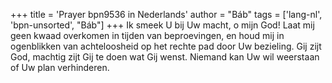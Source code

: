 +++
title = 'Prayer bpn9536 in Nederlands'
author = "Báb"
tags = ['lang-nl', 'bpn-unsorted', "Báb"]
+++
Ik smeek U bij Uw macht, o mijn God! Laat mij geen kwaad overkomen in tijden van beproevingen, en houd mij in ogenblikken van achteloosheid op het rechte pad door Uw bezieling. Gij zijt God, machtig zijt Gij te doen wat Gij wenst. Niemand kan Uw wil weerstaan of Uw plan verhinderen.
